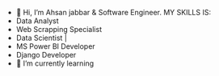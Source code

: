 - 👋 Hi, I’m  Ahsan jabbar & Software  Engineer.
          MY SKILLS IS:
-  Data Analyst
-  Web Scrapping Specialist
-  Data Scientist  |
-  MS Power BI Developer 
-  Django Developer
- 🌱 I’m currently learning 
